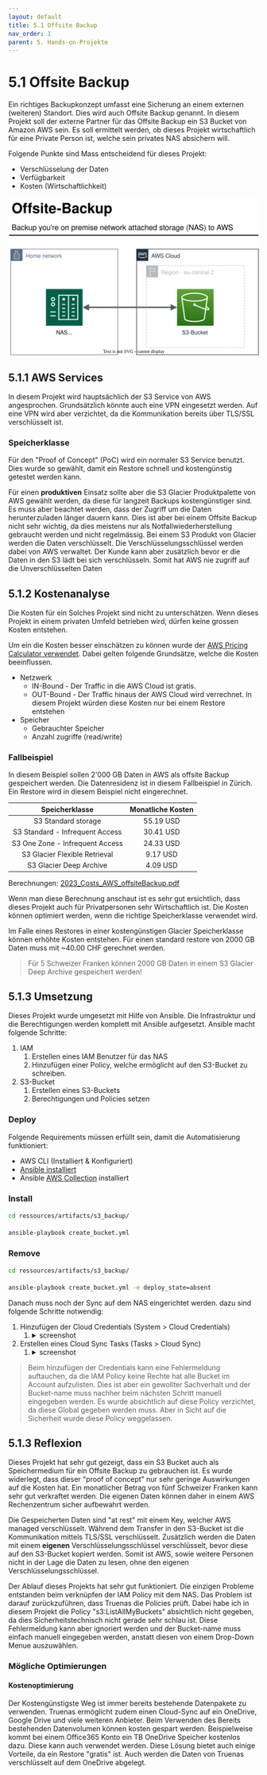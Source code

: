 ```yaml
---
layout: default
title: 5.1 Offsite Backup
nav_order: 1
parent: 5. Hands-on-Projekte
---
```


# 5.1 Offsite Backup

Ein richtiges Backupkonzept umfasst eine Sicherung an einem externen (weiteren) Standort. Dies wird auch Offsite Backup genannt. In diesem Projekt soll der externe Partner für das Offsite Backup ein S3 Bucket von Amazon AWS sein. Es soll ermittelt werden, ob dieses Projekt wirtschaftlich für eine Private Person ist, welche sein privates NAS absichern will.

Folgende Punkte sind Mass entscheidend für dieses Projekt:

- Verschlüsselung der Daten
- Verfügbarkeit
- Kosten (Wirtschaftlichkeit)

![2023_offsiteBackup](../../ressources/images/2023_offsiteBackup.svg)

## 5.1.1 AWS Services

In diesem Projekt wird hauptsächlich der S3 Service von AWS angesprochen. Grundsätzlich könnte auch eine VPN eingesetzt werden. Auf eine VPN wird aber verzichtet, da die Kommunikation bereits über TLS/SSL verschlüsselt ist.

### Speicherklasse

Für den "Proof of Concept" (PoC) wird ein normaler S3 Service benutzt. Dies wurde so gewählt, damit ein Restore schnell und kostengünstig getestet werden kann.

Für einen **produktiven** Einsatz sollte aber die S3 Glacier Produktpalette von AWS gewählt werden, da diese für langzeit Backups kostengünstiger sind. Es muss aber beachtet werden, dass der Zugriff um die Daten herunterzuladen länger dauern kann. Dies ist aber bei einem Offsite Backup nicht sehr wichtig, da dies meistens nur als Notfallwiederherstellung gebraucht werden und nicht regelmässig. Bei einem S3 Produkt von Glacier werden die Daten verschlüsselt. Die Verschlüsselungsschlüssel werden dabei von AWS verwaltet. Der Kunde kann aber zusätzlich bevor er die Daten in den S3 lädt bei sich verschlüsseln. Somit hat AWS nie zugriff auf die Unverschlüsselten Daten

## 5.1.2 Kostenanalyse

Die Kosten für ein Solches Projekt sind nicht zu unterschätzen. Wenn dieses Projekt in einem privaten Umfeld betrieben wird, dürfen keine grossen Kosten entstehen.

Um ein die Kosten besser einschätzen zu können wurde der [AWS Pricing Calculator verwendet](https://calculator.aws). Dabei gelten folgende Grundsätze, welche die Kosten beeinflussen.

- Netzwerk
  - IN-Bound - Der Traffic in die AWS Cloud ist gratis.
  - OUT-Bound - Der Traffic hinaus der AWS Cloud wird verrechnet. In diesem Projekt würden diese Kosten nur bei einem Restore entstehen
- Speicher
  - Gebrauchter Speicher
  - Anzahl zugriffe (read/write)

### Fallbeispiel

In diesem Beispiel sollen 2'000 GB Daten in AWS als offsite Backup gespeichert werden. Die Datenresidenz ist in diesem Fallbeispiel in Zürich. Ein Restore wird in diesem Beispiel nicht eingerechnet.

|        **Speicherklasse**       | **Monatliche Kosten** |
|:-------------------------------:|:---------------------:|
| S3 Standard storage             |             55.19 USD |
| S3 Standard - Infrequent Access |             30.41 USD |
| S3 One Zone - Infrequent Access |             24.33 USD |
| S3 Glacier Flexible Retrieval   |              9.17 USD |
| S3 Glacier Deep Archive         |              4.09 USD |

Berechnungen: [2023_Costs_AWS_offsiteBackup.pdf](../../ressources/artifacts/2023_cost_offsite_backup.pdf)

Wenn man diese Berechnung anschaut ist es sehr gut ersichtlich, dass dieses Projekt auch für Privatpersonen sehr Wirtschaftlich ist. Die Kosten können optimiert werden, wenn die richtige Speicherklasse verwendet wird.

Im Falle eines Restores in einer kostengünstigen Glacier Speicherklasse können erhöhte Kosten entstehen. Für einen standard restore von 2000 GB Daten muss mit ~40.00 CHF gerechnet werden.

> Für 5 Schweizer Franken können 2000 GB Daten in einem S3 Glacier Deep Archive gespeichert werden!

## 5.1.3 Umsetzung

Dieses Projekt wurde umgesetzt mit Hilfe von Ansible. Die Infrastruktur und die Berechtigungen werden komplett mit Ansible aufgesetzt.
Ansible macht folgende Schritte:

1. IAM
    1. Erstellen eines IAM Benutzer für das NAS
    2. Hinzufügen einer Policy, welche ermöglicht auf den S3-Bucket zu schreiben.
2. S3-Bucket
    1. Erstellen eines S3-Buckets
    2. Berechtigungen und Policies setzen

### Deploy

Folgende Requirements müssen erfüllt sein, damit die Automatisierung funktioniert:

- AWS CLI (Installiert & Konfiguriert)
- [Ansible installiert](https://docs.ansible.com/ansible/latest/installation_guide/intro_installation.html)
- Ansible [AWS Collection](https://docs.ansible.com/ansible/latest/collections/amazon/aws) installiert

### Install

```bash
cd ressources/artifacts/s3_backup/

ansible-playbook create_bucket.yml
```

### Remove

```bash
cd ressources/artifacts/s3_backup/

ansible-playbook create_bucket.yml -e deploy_state=absent
```

Danach muss noch der Sync auf dem NAS eingerichtet werden. dazu sind folgende Schritte notwendig:

1. Hinzufügen der Cloud Credentials (System > Cloud Credentials)
    1. <details><summary>screenshot</summary><img src="../../ressources/images/2023_offsiteBackup_CloudCredentials.png"></details>
2. Erstellen eines Cloud Sync Tasks (Tasks > Cloud Sync)
    1. <details><summary>screenshot</summary><img src="../../ressources/images/2023_offsiteBackup_CloudSyncTask.png"></details>

> Beim hinzufügen der Credentials kann eine Fehlermeldung auftauchen, da die IAM Policy keine Rechte hat alle Bucket im Account aufzulisten. Dies ist aber ein gewollter Sachverhalt und der Bucket-name muss nachher beim nächsten Schritt manuell eingegeben werden. Es wurde absichtlich auf diese Policy verzichtet, da diese Global gegeben werden muss. Aber in Sicht auf die Sicherheit wurde diese Policy weggelassen.

## 5.1.3 Reflexion

Dieses Projekt hat sehr gut gezeigt, dass ein S3 Bucket auch als Speichermedium für ein Offsite Backup zu gebrauchen ist. Es wurde widerlegt, dass dieser "proof of concept" nur sehr geringe Auswirkungen auf die Kosten hat. Ein monatlicher Betrag von fünf Schweizer Franken kann sehr gut verkraftet werden. Die eigenen Daten können daher in einem AWS Rechenzentrum sicher aufbewahrt werden.

Die Gespeicherten Daten sind "at rest" mit einem Key, welcher AWS managed verschlüsselt. Während dem Transfer in den S3-Bucket ist die Kommunikation mittels TLS/SSL verschlüsselt. Zusätzlich werden die Daten mit einem **eigenen** Verschlüsselungsschlüssel verschlüsselt, bevor diese auf den S3-Bucket kopiert werden. Somit ist AWS, sowie weitere Personen nicht in der Lage die Daten zu lesen, ohne den eigenen Verschlüsselungsschlüssel.

Der Ablauf dieses Projekts hat sehr gut funktioniert. Die einzigen Probleme entstanden beim verknüpfen der IAM Policy mit dem NAS. Das Problem ist darauf zurückzuführen, dass Truenas die Policies prüft. Dabei habe ich in diesem Projekt die Policy "s3:ListAllMyBuckets" absichtlich nicht gegeben, da dies Sicherheitstechnisch nicht gerade sehr schlau ist. Diese Fehlermeldung kann aber ignoriert werden und der Bucket-name muss einfach manuell eingegeben werden, anstatt diesen von einem Drop-Down Menue auszuwählen.

### Mögliche Optimierungen

#### Kostenoptimierung

Der Kostengünstigste Weg ist immer bereits bestehende Datenpakete zu verwenden. Truenas ermöglicht zudem einen Cloud-Sync auf ein OneDrive, Google Drive und viele weiteren Anbieter. Beim Verwenden des Bereits bestehenden Datenvolumen können kosten gespart werden. Beispielweise kommt bei einem Office365 Konto ein TB OneDrive Speicher kostenlos dazu. Diese kann auch verwendet werden. Diese Lösung bietet auch einige Vorteile, da ein Restore "gratis" ist. Auch werden die Daten von Truenas verschlüsselt auf dem OneDrive abgelegt.

